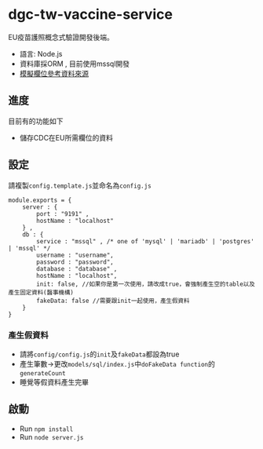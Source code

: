 # dgc-tw-vaccine-service
EU疫苗護照概念式驗證開發後端。
- 語言: Node.js
- 資料庫採ORM , 目前使用mssql開發
- [模擬欄位參考資料來源](https://www.cdc.gov.tw/File/Get/6IyAgb9Y0ol4AvVm5YLlwA)

## 進度
目前有的功能如下
- 儲存CDC在EU所需欄位的資料

## 設定

請複製`config.template.js`並命名為`config.js`
```javascript=
module.exports = {
    server : {
        port : "9191" ,
        hostName : "localhost"
    } , 
    db : {
        service : "mssql" , /* one of 'mysql' | 'mariadb' | 'postgres' | 'mssql' */
        username : "username",
        password : "password",
        database : "database" ,
        hostName : "localhost",
        init: false, //如果你是第一次使用，請改成true，會強制產生空的table以及產生固定資料(醫事機構)
        fakeData: false //需要跟init一起使用，產生假資料
    }
}
```
### 產生假資料
- 請將`config/config.js`的`init`及`fakeData`都設為true
- 產生筆數->更改`models/sql/index.js`中`doFakeData function`的`generateCount`
- 睡覺等假資料產生完畢
## 啟動
- Run `npm install` 
- Run `node server.js`